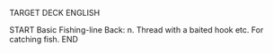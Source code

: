TARGET DECK
ENGLISH

START
Basic
Fishing-line
Back: n. Thread with a baited hook etc. For catching fish.
END
